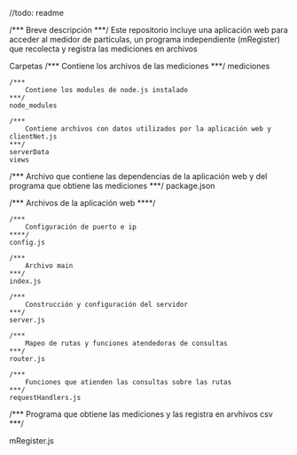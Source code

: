 //todo: readme

/***
	Breve descripción
***/
Este repositorio incluye una aplicación web para acceder al medidor de partículas, un programa independiente 	(mRegister) que recolecta y registra las mediciones en archivos  

Carpetas
	/***
		Contiene los archivos de las mediciones
	***/
	mediciones

	/***
		Contiene los modules de node.js instalado
	***/
	node_modules

	/***
		Contiene archivos con datos utilizados por la aplicación web y clientNet.js
	***/
	serverData
	views


/***
	Archivo que contiene las dependencias de la aplicación web y del programa que obtiene las mediciones
***/
package.json


/***
	Archivos de la aplicación web
****/

	/***
		Configuración de puerto e ip
	****/
	config.js

	/***
		Archivo main
	***/
	index.js

	/***
		Construcción y configuración del servidor
	***/
	server.js

	/***
		Mapeo de rutas y funciones atendedoras de consultas
	***/
	router.js

	/***
		Funciones que atienden las consultas sobre las rutas 
	***/
	requestHandlers.js
	



/***
	Programa que obtiene las mediciones y las registra en arvhivos csv
***/

mRegister.js


